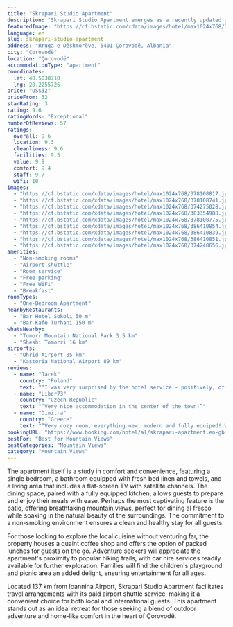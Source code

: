 ```yaml
---
title: "Skrapari Studio Apartment"
description: "Skrapari Studio Apartment emerges as a recently updated gem in Çorovodë, boasting a blend of modern amenities and serene outdoor spaces."
featuredImage: "https://cf.bstatic.com/xdata/images/hotel/max1024x768/378108817.jpg?k=e9ad2a54d6a82e832b0468e8792592cb52bb4a2f1f79aaee90dd77d5433434e3&o=&hp=1"
language: en
slug: skrapari-studio-apartment
address: "Rruga e Dëshmorëve, 5401 Çorovodë, Albania"
city: "Çorovodë"
location: "Çorovodë"
accommodationType: "apartment"
coordinates:
  lat: 40.5038718
  lng: 20.2255726
price: "US$32"
priceFrom: 32
starRating: 3
rating: 9.6
ratingWords: "Exceptional"
numberOfReviews: 57
ratings:
  overall: 9.6
  location: 9.3
  cleanliness: 9.6
  facilities: 9.5
  value: 9.9
  comfort: 9.4
  staff: 9.7
  wifi: 10
images:
  - "https://cf.bstatic.com/xdata/images/hotel/max1024x768/378108817.jpg?k=e9ad2a54d6a82e832b0468e8792592cb52bb4a2f1f79aaee90dd77d5433434e3&o=&hp=1"
  - "https://cf.bstatic.com/xdata/images/hotel/max1024x768/378108741.jpg?k=0fe20640271d424db8615f47873fc36a83138b92421e24be624b4b504a31d1eb&o=&hp=1"
  - "https://cf.bstatic.com/xdata/images/hotel/max1024x768/374275028.jpg?k=0f1bbec58ddde60647d3923f058b6a0a56b423c0c166aaa0b769c8e30eda3c89&o=&hp=1"
  - "https://cf.bstatic.com/xdata/images/hotel/max1024x768/383354988.jpg?k=4da757ba72afeeb4dbd09cf3347d68f27685efde42183567e2c485f198e3c5d4&o=&hp=1"
  - "https://cf.bstatic.com/xdata/images/hotel/max1024x768/378108775.jpg?k=d693634b0b9f6885bfb41752517ea2c13c15bb6b359ad80508ca936b3fcec314&o=&hp=1"
  - "https://cf.bstatic.com/xdata/images/hotel/max1024x768/386410854.jpg?k=a098a18724112dfcd1672fb46f0a5480695aac35f60adff2ca4734ddb866b823&o=&hp=1"
  - "https://cf.bstatic.com/xdata/images/hotel/max1024x768/386410839.jpg?k=5e86b0dc499fa5bbed47e49bde31b1e528223ecaf94b59cd7f2c6aad0beae497&o=&hp=1"
  - "https://cf.bstatic.com/xdata/images/hotel/max1024x768/386410851.jpg?k=31777cc6c6f55d154718dbd9ddb987095b6d6e7f97d331a8d7c39347a741a400&o=&hp=1"
  - "https://cf.bstatic.com/xdata/images/hotel/max1024x768/374248656.jpg?k=c6e746b622c76ec841173f5228e1a62639dd57ea4699dc0b290b9e6abeae946f&o=&hp=1"
amenities:
  - "Non-smoking rooms"
  - "Airport shuttle"
  - "Room service"
  - "Free parking"
  - "Free WiFi"
  - "Breakfast"
roomTypes:
  - "One-Bedroom Apartment"
nearbyRestaurants:
  - "Bar Hotel Sokoli 50 m"
  - "Bar Kafe Turhani 150 m"
whatsNearby:
  - "Tomorr Mountain National Park 3.5 km"
  - "Sheshi Tomorri 16 km"
airports:
  - "Ohrid Airport 85 km"
  - "Kastoria National Airport 89 km"
reviews:
  - name: "Jacek"
    country: "Poland"
    text: "“I was very surprised by the hotel service - positively, of course. In addition to refined care, we were shown interesting places in the area. We were also warned about the Google trap, i.e. wrong path. the room had everything needed for a...”"
  - name: "Libor73"
    country: "Czech Republic"
    text: "“Very nice accommodation in the center of the town!”"
  - name: "Dimitra"
    country: "Greece"
    text: "“Very cozy room, everything new, modern and fully equiped! We even cooked one day! The owner very friendly, provided us with information about the area and everything else we asked! Safe parking spot (inside the property).”"
bookingURL: "https://www.booking.com/hotel/al/skrapari-apartment.en-gb.html?aid=8035640"
bestFor: "Best for Mountain Views"
bestCategories: "Mountain Views"
category: "Mountain Views"
---
```


The apartment itself is a study in comfort and convenience, featuring a single bedroom, a bathroom equipped with fresh bed linen and towels, and a living area that includes a flat-screen TV with satellite channels. The dining space, paired with a fully equipped kitchen, allows guests to prepare and enjoy their meals with ease. Perhaps the most captivating feature is the patio, offering breathtaking mountain views, perfect for dining al fresco while soaking in the natural beauty of the surroundings. The commitment to a non-smoking environment ensures a clean and healthy stay for all guests.

For those looking to explore the local cuisine without venturing far, the property houses a quaint coffee shop and offers the option of packed lunches for guests on the go. Adventure seekers will appreciate the apartment's proximity to popular hiking trails, with car hire services readily available for further exploration. Families will find the children's playground and picnic area an added delight, ensuring entertainment for all ages.

Located 137 km from Ioannina Airport, Skrapari Studio Apartment facilitates travel arrangements with its paid airport shuttle service, making it a convenient choice for both local and international guests. This apartment stands out as an ideal retreat for those seeking a blend of outdoor adventure and home-like comfort in the heart of Çorovodë.